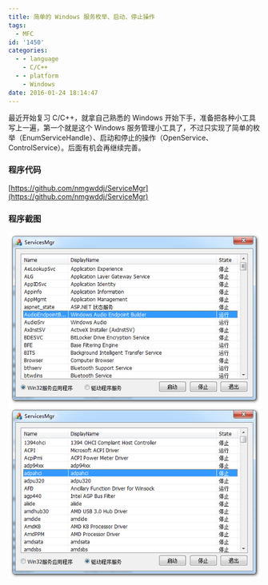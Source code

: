 ```yaml
---
title: 简单的 Windows 服务枚举、启动、停止操作
tags:
  - MFC
id: '1450'
categories:
  - - language
    - C/C++
  - - platform
    - Windows
date: 2016-01-24 18:14:47
---
```


最近开始复习 C/C++，就拿自己熟悉的 Windows 开始下手，准备把各种小工具写上一遍，第一个就是这个 Windows 服务管理小工具了，不过只实现了简单的枚举（EnumServiceHandle）、启动和停止的操作（OpenService、ControlService）。后面有机会再继续完善。
<!-- more -->
### 程序代码

[https://github.com/nmgwddj/ServiceMgr](https://github.com/nmgwddj/ServiceMgr)

### 程序截图

[![2016-01-24_180407](/images/2016/01/2016-01-24_180407.png)](/images/2016/01/2016-01-24_180407.png) [![2016-01-24_180412](/images/2016/01/2016-01-24_180412.png)](/images/2016/01/2016-01-24_180412.png)